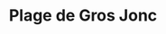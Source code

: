 ---
created-date: 12/09/2025
title: "Plage de Gros Jonc"
description: Grande plage pour se baigner et faire potentiellement du surf. En mer basse, pas mal de caillou mais superbe en marée haute. 
lat: 46.170068339522196
lon: -1.3784690746094899
address: "8 Route de Gros Jonc 17580 Le Bois-Plage-en-Ré"
website: 
tags: "plage"
---